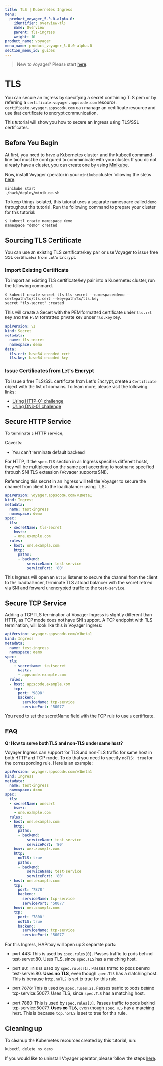 ```yaml
---
title: TLS | Kubernetes Ingress
menu:
  product_voyager_5.0.0-alpha.0:
    identifier: overview-tls
    name: Overview
    parent: tls-ingress
    weight: 10
product_name: voyager
menu_name: product_voyager_5.0.0-alpha.0
section_menu_id: guides
---
```


> New to Voyager? Please start [here](/docs).

# TLS
You can secure an Ingress by specifying a secret containing TLS pem or by referring a `certificate.voyager.appscode.com` resource.
`certificate.voyager.appscode.com` can manage an certificate resource and use that certificate to encrypt communication.

This tutorial will show you how to secure an Ingress using TLS/SSL certificates.

## Before You Begin

At first, you need to have a Kubernetes cluster, and the kubectl command-line tool must be configured to communicate with your cluster. If you do not already have a cluster, you can create one by using [Minikube](https://github.com/kubernetes/minikube).

Now, install Voyager operator in your `minikube` cluster following the steps [here](/docs/setup/install.md).

```console
minikube start
./hack/deploy/minikube.sh
```

To keep things isolated, this tutorial uses a separate namespace called `demo` throughout this tutorial. Run the following command to prepare your cluster for this tutorial:

```console
$ kubectl create namespace demo
namespace "demo" created
```

## Sourcing TLS Certificate

You can use an existing TLS certificate/key pair or use Voyager to issue free SSL certificates from Let's Encrypt.

### Import Existing Certificate

To import an existing TLS certificate/key pair into a Kubernetes cluster, run the following command.

```console
$ kubectl create secret tls tls-secret --namespace=demo --cert=path/to/tls.cert --key=path/to/tls.key
secret "tls-secret" created
```

This will create a Secret with the PEM formatted certificate under `tls.crt` key and the PEM formatted private key under `tls.key` key.

```yaml
apiVersion: v1
kind: Secret
metadata:
  name: tls-secret
  namespace: demo
data:
  tls.crt: base64 encoded cert
  tls.key: base64 encoded key
```

### Issue Certificates from Let's Encrypt

To issue a free TLS/SSL certificate from Let's Encrypt, create a `Certificate` object with the list of domains. To learn more, please visit the following links:

- [Using HTTP-01 challenge](/docs/guides/certificate/http.md)
- [Using DNS-01 challenge](/docs/guides/certificate/providers.md)

## Secure HTTP Service

To terminate a HTTP service,

Caveats:
- You can't terminate default backend

For HTTP, If the `spec.TLS` section in an Ingress specifies different hosts, they will be multiplexed
on the same port according to hostname specified through SNI TLS extension (Voyager supports SNI).

Referencing this secret in an Ingress will tell the Voyager to secure the channel from client to the loadbalancer using TLS:

```yaml
apiVersion: voyager.appscode.com/v1beta1
kind: Ingress
metadata:
  name: test-ingress
  namespace: demo
spec:
  tls:
  - secretName: tls-secret
    hosts:
    - one.example.com
  rules:
  - host: one.example.com
    http:
      paths:
      - backend:
          serviceName: test-service
          servicePort: '80'
```
This Ingress will open an `https` listener to secure the channel from the client to the loadbalancer,
terminate TLS at load balancer with the secret retried via SNI and forward unencrypted traffic to the
`test-service`.

## Secure TCP Service

Adding a TCP TLS termination at Voyager Ingress is slightly different than HTTP, as TCP mode does not have
SNI support. A TCP endpoint with TLS termination, will look like this in Voyager Ingress:

```yaml
apiVersion: voyager.appscode.com/v1beta1
kind: Ingress
metadata:
  name: test-ingress
  namespace: demo
spec:
  tls:
    - secretName: testsecret
      hosts:
      - appscode.example.com
  rules:
  - host: appscode.example.com
    tcp:
      port: '9898'
      backend:
        serviceName: tcp-service
        servicePort: '50077'
```
You need to set  the secretName field with the TCP rule to use a certificate.

## FAQ

**Q: How to serve both TLS and non-TLS under same host?**

Voyager Ingress can support for TLS and non-TLS traffic for same host in both HTTP and TCP mode. To do that you need to specify `noTLS: true` for the corresponding rule. Here is an example:

```yaml
apiVersion: voyager.appscode.com/v1beta1
kind: Ingress
metadata:
  name: test-ingress
  namespace: demo
spec:
  tls:
  - secretName: onecert
    hosts:
    - one.example.com
  rules:
  - host: one.example.com
    http:
      paths:
      - backend:
          serviceName: test-service
          servicePort: '80'
  - host: one.example.com
    http:
      noTLS: true
      paths:
      - backend:
          serviceName: test-service
          servicePort: '80'
  - host: one.example.com
    tcp:
      port: '7878'
      backend:
        serviceName: tcp-service
        servicePort: '50077'
  - host: one.example.com
    tcp:
      port: '7800'
      noTLS: true
      backend:
        serviceName: tcp-service
        servicePort: '50077'
```

For this Ingress, HAProxy will open up 3 separate ports:

- port 443: This is used by `spec.rules[0]`. Passes traffic to pods behind test-server:80. Uses TLS, since `spec.TLS` has a matching host.

- port 80: This is used by `spec.rules[1]`. Passes traffic to pods behind test-server:80. __Uses no TLS__, even though `spec.TLS` has a matching host. This is because `http.noTLS` is set to true for this rule.

- port 7878: This is used by `spec.rules[2]`. Passes traffic to pods behind tcp-service:50077. Uses TLS, since `spec.TLS` has a matching host.

- port 7880: This is used by `spec.rules[3]`. Passes traffic to pods behind tcp-service:50077. __Uses no TLS__, even though `spec.TLS` has a matching host. This is because `tcp.noTLS` is set to true for this rule.

## Cleaning up

To cleanup the Kubernetes resources created by this tutorial, run:

```console
kubectl delete ns demo
```

If you would like to uninstall Voyager operator, please follow the steps [here](/docs/setup/uninstall.md).
